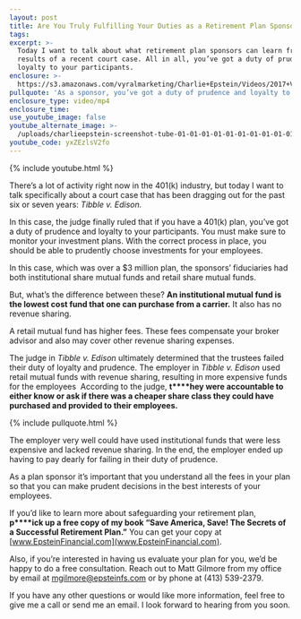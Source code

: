 ```yaml
---
layout: post
title: Are You Truly Fulfilling Your Duties as a Retirement Plan Sponsor?
tags:
excerpt: >-
  Today I want to talk about what retirement plan sponsors can learn from the
  results of a recent court case. All in all, you’ve got a duty of prudence and
  loyalty to your participants.
enclosure: >-
  https://s3.amazonaws.com/vyralmarketing/Charlie+Epstein/Videos/2017+Videos/TIBBLE+vs+EDISON+-+The+401K+Coach.mp4
pullquote: 'As a sponsor, you’ve got a duty of prudence and loyalty to your participants.'
enclosure_type: video/mp4
enclosure_time:
use_youtube_image: false
youtube_alternate_image: >-
  /uploads/charlieepstein-screenshot-tube-01-01-01-01-01-01-01-01-01-01-01-01-01-01-01-01-01-01-01.jpg
youtube_code: yxZEzlsV2fo
---
```



{% include youtube.html %}

There’s a lot of activity right now in the 401(k) industry, but today I want to talk specifically about a court case that has been dragging out for the past six or seven years: *Tibble v. Edison.*

In this case, the judge finally ruled that if you have a 401(k) plan, you’ve got a duty of prudence and loyalty to your participants. You must make sure to monitor your investment plans. With the correct process in place, you should be able to prudently choose investments for your employees.

In this case, which was over a $3 million plan, the sponsors’ fiduciaries had both institutional share mutual funds and retail share mutual funds.

But, what’s the difference between these? **An institutional mutual fund is the lowest cost fund that one can purchase from a carrier.** It also has no revenue sharing.

A retail mutual fund has higher fees. These fees compensate your broker advisor and also may cover other revenue sharing expenses.

The judge in *Tibble v. Edison* ultimately determined that the trustees failed their duty of loyalty and prudence. The employer in *Tibble v. Edison* used retail mutual funds with revenue sharing, resulting in more expensive funds for the employees &nbsp;According to the judge, **t****hey were accountable to either know or ask if there was a cheaper share class they could have purchased and provided to their employees.**

{% include pullquote.html %}

The employer very well could have used institutional funds that were less expensive and lacked revenue sharing. In the end, the employer ended up having to pay dearly for failing in their duty of prudence.

As a plan sponsor it’s important that you understand all the fees in your plan so that you can make prudent decisions in the best interests of your employees.

If you’d like to learn more about safeguarding your retirement plan, **p****ick up a free copy of my book “Save America, Save! The Secrets of a Successful Retirement Plan.”** You can get your copy at [www.EpsteinFinancial.com](www.EpsteinFinancial.com).

Also, if you’re interested in having us evaluate your plan for you, we’d be happy to do a free consultation. Reach out to Matt Gilmore from my office by email at [ mgilmore@epsteinfs.com](mailto:mgilmore@epsteinfs.com) or by phone at (413) 539-2379.

If you have any other questions or would like more information, feel free to give me a call or send me an email. I look forward to hearing from you soon.